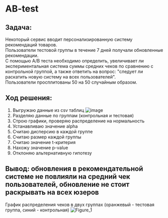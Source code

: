 # AB-test
## Задача:  
Некоторый сервис вводит персонализированную систему рекомендаций товаров.  
Пользователи тестовой группы в течение 7 дней получали обновленные рекомендации.  
С помощью A/B теста необходимо определить, увеличивает ли экспериментальная система суммы средних чеков по сравнению с контрольной группой, а также ответить на вопрос: "следует ли раскатить новую систему на всех пользователей".  
Пользователи просплитованы 50 на 50 случайным образом.  
## Ход решения:  
1. Выгружаю данные из csv таблиц
![image](https://github.com/user-attachments/assets/e00db105-d92b-4b18-b859-9d619b9a2a5a)
2. Разделяю данные по группам (контрольная и тестовая)
3. Строю графики, проверяю распределение на нормальность
4. Устанавливаю значение alpha  
5. Считаю дисперсию в каждой группе  
6. Считаю размер каждой группы
7. Считаю значение t-критерия
8. Нахожу значение p-value
9. Отклоняю альтернативную гипотезу  
## Вывод: обновления в рекомендательной системе не повлияли на средний чек пользователей, обновление не стоит раскрывать на всех юзеров
График распределения чеков в двух группах (оранжевый - тестовая группа, синий - контрольная)
![Figure_1](https://github.com/user-attachments/assets/34a7fa38-c8b1-44bf-945b-ff9dce0d78fb)
